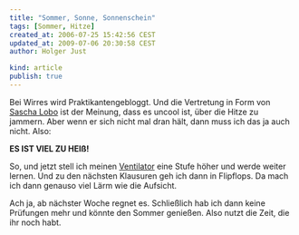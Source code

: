```yaml
---
title: "Sommer, Sonne, Sonnenschein"
tags: [Sommer, Hitze]
created_at: 2006-07-25 15:42:56 CEST
updated_at: 2009-07-06 20:30:58 CEST
author: Holger Just

kind: article
publish: true
---
```


Bei Wirres wird Praktikantengebloggt. Und die Vertretung in Form von [Sascha Lobo](http://wirres.net/article/articleview/3803/1/6/) ist der Meinung, dass es uncool ist, über die Hitze zu jammern. Aber wenn er sich nicht mal dran hält, dann muss ich das ja auch nicht. Also:

**ES IST VIEL ZU HEIß!**

So, und jetzt stell ich meinen [Ventilator](http://www.amazon.de/gp/product/B00027OC3M/028-6323188-7525356) eine Stufe höher und werde weiter lernen. Und zu den nächsten Klausuren geh ich dann in Flipflops. Da mach ich dann genauso viel Lärm wie die Aufsicht.

Ach ja, ab nächster Woche regnet es. Schließlich hab ich dann keine Prüfungen mehr und könnte den Sommer genießen. Also nutzt die Zeit, die ihr noch habt.